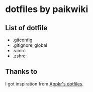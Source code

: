 # dotfiles by paikwiki

## List of dotfile

- .gitconfig
- .gitignore_global
- .vimrc
- .zshrc

## Thanks to

I got inspiration from [Appkr's dotfiles](https://github.com/appkr/dotfiles).
